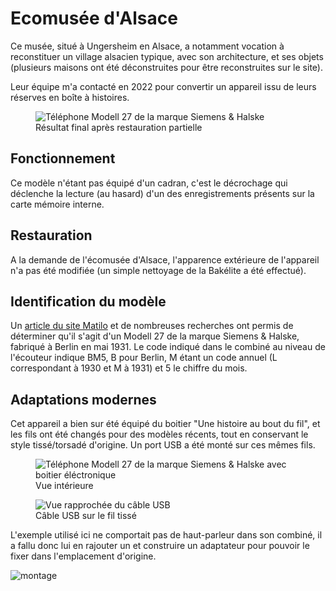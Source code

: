 # Ecomusée d'Alsace

Ce musée, situé à Ungersheim en Alsace, a notamment vocation à reconstituer un village alsacien typique, avec son architecture, et ses objets (plusieurs maisons ont été déconstruites pour être reconstruites sur le site).

Leur équipe m'a contacté en 2022 pour convertir un appareil issu de leurs réserves en boîte à histoires.

<figure class="center half">
  <img alt="Téléphone Modell 27 de la marque Siemens & Halske" src="https://user-images.githubusercontent.com/1282106/187080218-7af73e71-9377-4256-b803-4c3b35fe0cd4.JPG">
  <figcaption>Résultat final après restauration partielle</figcaption>
</figure>

## Fonctionnement
Ce modèle n'étant pas équipé d'un cadran, c'est le décrochage qui déclenche la lecture (au hasard) d'un des enregistrements présents sur la carte mémoire interne.

## Restauration
A la demande de l'écomusée d'Alsace, l'apparence extérieure de l'appareil n'a pas été modifiée (un simple nettoyage de la Bakélite a été effectué).

## Identification du modèle
Un [article du site Matilo](http://www.matilo.eu/3-the-phones/1926-1945-bakeliet-ww2/siemens-halske-vsa-tist-66-c4/?lang=en) et de nombreuses recherches ont permis de déterminer qu'il s'agit d'un Modell 27 de la marque Siemens & Halske, fabriqué à Berlin en mai 1931. Le code indiqué dans le combiné au niveau de l'écouteur indique BM5, B pour Berlin, M étant un code annuel (L correspondant à 1930 et M à 1931) et 5 le chiffre du mois.

## Adaptations modernes
Cet appareil a bien sur été équipé du boitier "Une histoire au bout du fil", et les fils ont été changés pour des modèles récents, tout en conservant le style tissé/torsadé d'origine. Un port USB a été monté sur ces mêmes fils.

<figure class="center half">
  <img alt="Téléphone Modell 27 de la marque Siemens & Halske avec boitier éléctronique" src="https://user-images.githubusercontent.com/1282106/187081074-26b64bcd-c40d-4b47-b233-4fe9129ca530.jpg">
  <figcaption>Vue intérieure</figcaption>
</figure>
<figure class="center half">
  <img alt="Vue rapprochée du câble USB" src="[[https://user-images.githubusercontent.com/1282106/187081074-26b64bcd-c40d-4b47-b233-4fe9129ca530.jpg]()](https://user-images.githubusercontent.com/1282106/187081492-f504de80-3ed4-4655-9441-999b9b638806.JPG)">
  <figcaption>Câble USB sur le fil tissé</figcaption>
</figure>

L'exemple utilisé ici ne comportait pas de haut-parleur dans son combiné, il a fallu donc lui en rajouter un et construire un adaptateur pour pouvoir le fixer dans l'emplacement d'origine.

![montage](https://user-images.githubusercontent.com/1282106/187081459-62cb4a89-08d1-4c11-86b8-980a5f6e7769.jpg)

